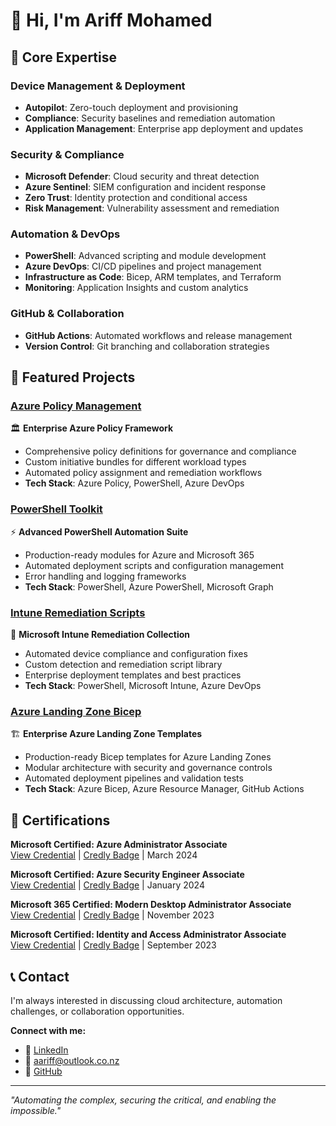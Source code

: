 # 👋 Hi, I'm Ariff Mohamed

## 🎯 Core Expertise

### Device Management & Deployment
- **Autopilot**: Zero-touch deployment and provisioning
- **Compliance**: Security baselines and remediation automation
- **Application Management**: Enterprise app deployment and updates

### Security & Compliance
- **Microsoft Defender**: Cloud security and threat detection
- **Azure Sentinel**: SIEM configuration and incident response
- **Zero Trust**: Identity protection and conditional access
- **Risk Management**: Vulnerability assessment and remediation

### Automation & DevOps
- **PowerShell**: Advanced scripting and module development
- **Azure DevOps**: CI/CD pipelines and project management
- **Infrastructure as Code**: Bicep, ARM templates, and Terraform
- **Monitoring**: Application Insights and custom analytics

### GitHub & Collaboration
- **GitHub Actions**: Automated workflows and release management
- **Version Control**: Git branching and collaboration strategies

## 🚀 Featured Projects

### [Azure Policy Management](https://github.com/a-ariff/azure-policy-management)
🏛️ **Enterprise Azure Policy Framework**
- Comprehensive policy definitions for governance and compliance
- Custom initiative bundles for different workload types
- Automated policy assignment and remediation workflows
- **Tech Stack**: Azure Policy, PowerShell, Azure DevOps

### [PowerShell Toolkit](https://github.com/a-ariff/powershell-toolkit)
⚡ **Advanced PowerShell Automation Suite**
- Production-ready modules for Azure and Microsoft 365
- Automated deployment scripts and configuration management
- Error handling and logging frameworks
- **Tech Stack**: PowerShell, Azure PowerShell, Microsoft Graph

### [Intune Remediation Scripts](https://github.com/a-ariff/intune-remediation-scripts)
🔧 **Microsoft Intune Remediation Collection**
- Automated device compliance and configuration fixes
- Custom detection and remediation script library
- Enterprise deployment templates and best practices
- **Tech Stack**: PowerShell, Microsoft Intune, Azure DevOps

### [Azure Landing Zone Bicep](https://github.com/a-ariff/azure-landing-zone-bicep)
🏗️ **Enterprise Azure Landing Zone Templates**
- Production-ready Bicep templates for Azure Landing Zones
- Modular architecture with security and governance controls
- Automated deployment pipelines and validation tests
- **Tech Stack**: Azure Bicep, Azure Resource Manager, GitHub Actions

## 🏅 Certifications

**Microsoft Certified: Azure Administrator Associate**  
[View Credential](https://learn.microsoft.com/api/credentials/share/en-us/AriffMohamed-8403/1234ABCD) | [Credly Badge](https://www.credly.com/badges/azure-administrator-associate) | March 2024

**Microsoft Certified: Azure Security Engineer Associate**  
[View Credential](https://learn.microsoft.com/api/credentials/share/en-us/AriffMohamed-8403/5678EFGH) | [Credly Badge](https://www.credly.com/badges/azure-security-engineer-associate) | January 2024

**Microsoft 365 Certified: Modern Desktop Administrator Associate**  
[View Credential](https://learn.microsoft.com/api/credentials/share/en-us/AriffMohamed-8403/9012IJKL) | [Credly Badge](https://www.credly.com/badges/modern-desktop-administrator-associate) | November 2023

**Microsoft Certified: Identity and Access Administrator Associate**  
[View Credential](https://learn.microsoft.com/api/credentials/share/en-us/AriffMohamed-8403/3456MNOP) | [Credly Badge](https://www.credly.com/badges/identity-and-access-administrator-associate) | September 2023

## 📞 Contact

I'm always interested in discussing cloud architecture, automation challenges, or collaboration opportunities.

**Connect with me:**
- 💼 [LinkedIn](https://www.linkedin.com/in/ariff-mohamed/)
- 📧 [aariff@outlook.co.nz](mailto:aariff@outlook.co.nz)
- 🐙 [GitHub](https://github.com/a-ariff)

---
*"Automating the complex, securing the critical, and enabling the impossible."*
